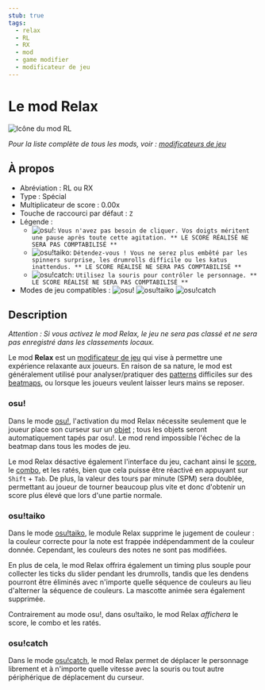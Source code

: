 ```yaml
---
stub: true
tags:
  - relax
  - RL
  - RX
  - mod
  - game modifier
  - modificateur de jeu
---
```


# Le mod Relax

![Icône du mod RL](/wiki/shared/mods/RL.png "Icône du mod Relax (RL)")

*Pour la liste complète de tous les mods, voir : [modificateurs de jeu](/wiki/Gameplay/Game_modifier)*

## À propos

- Abréviation : RL ou RX
- Type : Spécial
- Multiplicateur de score : 0.00x
- Touche de raccourci par défaut : `Z`
- Légende :
  - ![][osu!]: `Vous n'avez pas besoin de cliquer. Vos doigts méritent une pause après toute cette agitation. ** LE SCORE RÉALISÉ NE SERA PAS COMPTABILISÉ **`
  - ![][osu!taiko]: `Détendez-vous ! Vous ne serez plus embêté par les spinners surprise, les drumrolls difficile ou les katus inattendus. ** LE SCORE RÉALISÉ NE SERA PAS COMPTABILISÉ **`
  - ![][osu!catch]: `Utilisez la souris pour contrôler le personnage. ** LE SCORE RÉALISÉ NE SERA PAS COMPTABILISÉ **`
- Modes de jeu compatibles : ![][osu!] ![][osu!taiko] ![][osu!catch]

## Description

*Attention : Si vous activez le mod Relax, le jeu ne sera pas classé et ne sera pas enregistré dans les classements locaux.*

Le mod **Relax** est un [modificateur de jeu](/wiki/Gameplay/Game_modifier) qui vise à permettre une expérience relaxante aux joueurs. En raison de sa nature, le mod est généralement utilisé pour analyser/pratiquer des [patterns](/wiki/Beatmap/Pattern) difficiles sur des [beatmaps](/wiki/Beatmap), ou lorsque les joueurs veulent laisser leurs mains se reposer.

### osu!

Dans le mode [osu!](/wiki/Game_mode/osu!), l'activation du mod Relax nécessite seulement que le joueur place son curseur sur un [objet](/wiki/Gameplay/Hit_object) ; tous les objets seront automatiquement tapés par osu!. Le mod rend impossible l'échec de la beatmap dans tous les modes de jeu.

Le mod Relax désactive également l'interface du jeu, cachant ainsi le [score](/wiki/Gameplay/Score), le [combo](/wiki/Beatmapping/Combo), et les ratés, bien que cela puisse être réactivé en appuyant sur `Shift` + `Tab`. De plus, la valeur des tours par minute (SPM) sera doublée, permettant au joueur de tourner beaucoup plus vite et donc d'obtenir un score plus élevé que lors d'une partie normale.

### osu!taiko

Dans le mode [osu!taiko](/wiki/Game_mode/osu!taiko), le module Relax supprime le jugement de couleur : la couleur correcte pour la note est frappée indépendamment de la couleur donnée. Cependant, les couleurs des notes ne sont pas modifiées.

En plus de cela, le mod Relax offrira également un timing plus souple pour collecter les ticks du slider pendant les drumrolls, tandis que les dendens pourront être éliminés avec n'importe quelle séquence de couleurs au lieu d'alterner la séquence de couleurs. La mascotte animée sera également supprimée.

Contrairement au mode osu!, dans osu!taiko, le mod Relax *affichera* le score, le combo et les ratés.

### osu!catch

Dans le mode [osu!catch](/wiki/Game_mode/osu!catch), le mod Relax permet de déplacer le personnage librement et à n'importe quelle vitesse avec la souris ou tout autre périphérique de déplacement du curseur.

[osu!]: /wiki/shared/mode/osu.png "osu!"
[osu!taiko]: /wiki/shared/mode/taiko.png "osu!taiko"
[osu!catch]: /wiki/shared/mode/catch.png "osu!catch"
